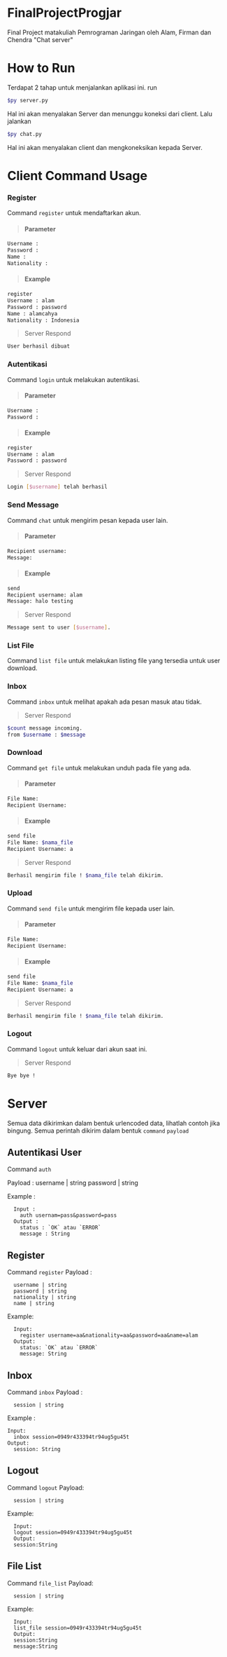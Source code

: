 # FinalProjectProgjar
Final Project matakuliah Pemrograman Jaringan oleh Alam, Firman dan Chendra
"Chat server"

# How  to Run #
Terdapat 2 tahap untuk menjalankan aplikasi ini.
run 
```bash
$py server.py
```
Hal ini akan menyalakan Server dan menunggu koneksi dari client. Lalu jalankan
```bash
$py chat.py
```
Hal ini akan menyalakan client dan mengkoneksikan kepada Server.


# Client Command Usage
### Register ###
Command `register` untuk mendaftarkan akun.
> #### Parameter ####
```bash
Username :
Password :
Name :
Nationality :
```
> #### Example ###
```bash
register
Username : alam
Password : password
Name : alamcahya
Nationality : Indonesia
```
> Server Respond
```bash
User berhasil dibuat
```

### Autentikasi ###
Command `login` untuk melakukan autentikasi.
> #### Parameter ####
```bash
Username :
Password :
```
> #### Example ###
```bash
register
Username : alam
Password : password
```
> Server Respond
```bash
Login [$username] telah berhasil
```

### Send Message ###
Command `chat` untuk mengirim pesan kepada user lain.
> #### Parameter ####
```bash
Recipient username:
Message:
```
> #### Example ###
```bash
send
Recipient username: alam
Message: halo testing
```
> Server Respond
```bash
Message sent to user [$username].
```

### List File ###
Command `list file` untuk melakukan listing file yang tersedia untuk user download.

### Inbox ###
Command `inbox` untuk melihat apakah ada pesan masuk atau tidak.
> Server Respond
```bash
$count message incoming.
from $username : $message
```

### Download ###
Command `get file` untuk melakukan unduh pada file yang ada.
> #### Parameter ####
```bash
File Name: 
Recipient Username:
```
> #### Example ###
```bash
send file
File Name: $nama_file
Recipient Username: a
```
> Server Respond
```bash
Berhasil mengirim file ! $nama_file telah dikirim.
```

### Upload ###
Command `send file` untuk mengirim file kepada user lain.
> #### Parameter ####
```bash
File Name: 
Recipient Username:
```
> #### Example ###
```bash
send file
File Name: $nama_file
Recipient Username: a
```
> Server Respond
```bash
Berhasil mengirim file ! $nama_file telah dikirim.
```

### Logout ###
Command `logout` untuk keluar dari akun saat ini.
> Server Respond
```bash
Bye bye !
```

# Server
Semua data dikirimkan dalam bentuk urlencoded data, lihatlah contoh jika bingung. Semua perintah dikirim dalam bentuk `command` `payload`
## Autentikasi User
Command `auth`

Payload :
  username | string
  password | string

Example :
```
  Input : 
    auth usernam=pass&password=pass
  Output :
    status : `OK` atau `ERROR`
    message : String
```

## Register
Command `register`
Payload :
```
  username | string
  password | string
  nationality | string
  name | string
```

Example:
```
  Input:
    register username=aa&nationality=aa&password=aa&name=alam
  Output:
    status: `OK` atau `ERROR`
    message: String
```

## Inbox
Command `inbox`
Payload :
```
  session | string
```

Example :
```
Input:
  inbox session=0949r433394tr94ug5gu45t
Output:
  session: String
```

## Logout
Command `logout`
Payload:
```
  session | string
```

Example:
```
  Input:
  logout session=0949r433394tr94ug5gu45t
  Output:
  session:String
```

## File List
Command `file_list`
Payload:
```
  session | string
```
Example:
```
  Input:
  list_file session=0949r433394tr94ug5gu45t
  Output:
  session:String
  message:String
```


